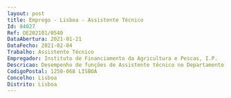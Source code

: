 ```yaml
--- 
layout: post
title: Emprego - Lisboa - Assistente Técnico
Id: 84027
Ref: OE202101/0540
DataAbertura: 2021-01-21
DataFecho: 2021-02-04
Trabalho: Assistente Técnico
Empregador: Instituto de Financiamento da Agricultura e Pescas, I.P.
Descricao: Desempenho de funções de Assistente técnico no Departamento de Gestão e Controlo Integrado (DGI),no âmbito da Gestão de Formulários e respetivas Bases de Dados •	Identificação dos Beneficiários (IB) •	Pedido Único de Ajudas (PU)  Gestão on line da correspondência entrada na unidade  Competências digitais no domínio da generalidade dos softwares,   Respostas e ou esclarecimentos às questões colocadas sobre matérias especificas da competência da Gestão de formulários 
CodigoPostal: 1250-068 LISBOA
Concelho: Lisboa
Distrito: Lisboa
--- 
```

